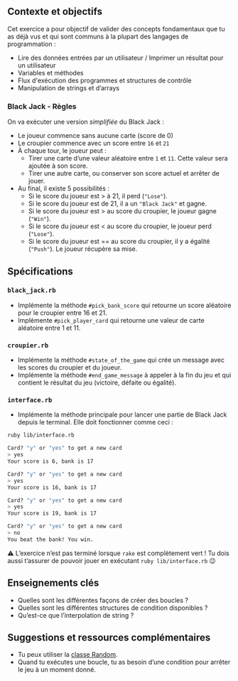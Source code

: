 ## Contexte et objectifs

Cet exercice a pour objectif de valider des concepts fondamentaux que tu as déjà vus et qui sont communs à la plupart des langages de programmation :
- Lire des données entrées par un utilisateur / Imprimer un résultat pour un utilisateur
- Variables et méthodes
- Flux d'exécution des programmes et structures de contrôle
- Manipulation de strings et d’arrays

### Black Jack - Règles

On va exécuter une version *simplifiée* du Black Jack :
- Le joueur commence sans aucune carte (score de 0)
- Le croupier commence avec un score entre `16` et `21`
- À chaque tour, le joueur peut :
  - Tirer une carte d’une valeur aléatoire entre `1` et `11`. Cette valeur sera ajoutée à son score.
  - Tirer une autre carte, ou conserver son score actuel et arrêter de jouer.
- Au final, il existe 5 possibilités :
  - Si le score du joueur est > à 21, il perd (`"Lose"`).
  - Si le score du joueur est de 21, il a un `"Black Jack"` et gagne.
  - Si le score du joueur est > au score du croupier, le joueur gagne (`"Win"`).
  - Si le score du joueur est < au score du croupier, le joueur perd (`"Lose"`).
  - Si le score du joueur est == au score du croupier, il y a égalité (`"Push"`). Le joueur récupère sa mise.

## Spécifications

### `black_jack.rb`

- Implémente la méthode `#pick_bank_score` qui retourne un score aléatoire pour le croupier entre 16 et 21.
- Implémente `#pick_player_card` qui retourne une valeur de carte aléatoire entre 1 et 11.

### `croupier.rb`

- Implémente la méthode `#state_of_the_game` qui crée un message avec les scores du croupier et du joueur.
- Implémente la méthode `#end_game_message` à appeler à la fin du jeu et qui contient le résultat du jeu (victoire, défaite ou égalité).

### `interface.rb`

- Implémente la méthode principale pour lancer une partie de Black Jack depuis le terminal. Elle doit fonctionner comme ceci :

```bash
ruby lib/interface.rb

Card? "y" or "yes" to get a new card
> yes
Your score is 6, bank is 17

Card? "y" or "yes" to get a new card
> yes
Your score is 16, bank is 17

Card? "y" or "yes" to get a new card
> yes
Your score is 19, bank is 17

Card? "y" or "yes" to get a new card
> no
You beat the bank! You win.
```

⚠️ L’exercice n’est pas terminé lorsque `rake` est complètement vert ! Tu dois aussi t’assurer de pouvoir jouer en exécutant `ruby lib/interface.rb` 😉

## Enseignements clés

- Quelles sont les différentes façons de créer des boucles ?
- Quelles sont les différentes structures de condition disponibles ?
- Qu’est-ce que l’interpolation de string ?

## Suggestions et ressources complémentaires

- Tu peux utiliser la [classe Random](https://ruby-doc.org/core-2.7.5/Random.html).
- Quand tu exécutes une boucle, tu as besoin d’une condition pour arrêter le jeu à un moment donné.
